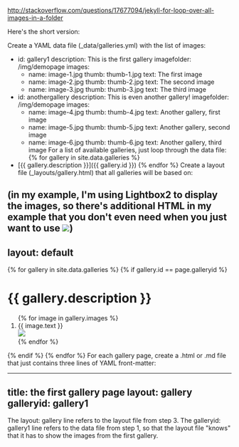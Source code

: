 http://stackoverflow.com/questions/17677094/jekyll-for-loop-over-all-images-in-a-folder

Here's the short version:

Create a YAML data file (_data/galleries.yml) with the list of images:
- id: gallery1
  description: This is the first gallery
  imagefolder: /img/demopage
  images:
  - name: image-1.jpg
    thumb: thumb-1.jpg
    text: The first image
  - name: image-2.jpg
    thumb: thumb-2.jpg
    text: The second image
  - name: image-3.jpg
    thumb: thumb-3.jpg
    text: The third image
- id: anothergallery
  description: This is even another gallery!
  imagefolder: /img/demopage
  images:
  - name: image-4.jpg
    thumb: thumb-4.jpg
    text: Another gallery, first image
  - name: image-5.jpg
    thumb: thumb-5.jpg
    text: Another gallery, second image
  - name: image-6.jpg
    thumb: thumb-6.jpg
    text: Another gallery, third image
For a list of available galleries, just loop through the data file:
{% for gallery in site.data.galleries %}
- [{{ gallery.description }}]({{ gallery.id }})
{% endfor %}
Create a layout file (_layouts/gallery.html) that all galleries will be based on:

(in my example, I'm using Lightbox2 to display the images, so there's additional HTML in my example that you don't even need when you just want to use <img src="photos/01.jpg">)
---
layout: default
---

<script src="/js/jquery-1.10.2.min.js"></script>
<script src="/js/lightbox-2.6.min.js"></script>
<link href="/css/lightbox.css" rel="stylesheet" />

{% for gallery in site.data.galleries %}
  {% if gallery.id == page.galleryid %}
    <h1>{{ gallery.description }}</h1>
    <ol>
    {% for image in gallery.images %}
      <li>
        {{ image.text }}<br>
        <a href="{{ gallery.imagefolder }}/{{ image.name }}" data-lightbox="{{ gallery.id }}" title="{{ image.text }}">
          <img src="{{ gallery.imagefolder }}/{{ image.thumb }}">
        </a>
      </li>
    {% endfor %}
    </ol>
  {% endif %}
{% endfor %}
For each gallery page, create a .html or .md file that just contains three lines of YAML front-matter:

---
title: the first gallery page
layout: gallery
galleryid: gallery1
--- 
The layout: gallery line refers to the layout file from step 3.
The galleryid: gallery1 line refers to the data file from step 1, so that the layout file "knows" that it has to show the images from the first gallery.


